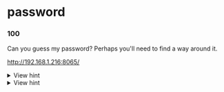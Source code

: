 # password
### 100
Can you guess my password? Perhaps you'll need to find a way around it.

http://192.168.1.216:8065/

<details>
  <summary>View hint</summary>
  Look up php comparison vulnerabilities
</details>

<details>
  <summary>View hint</summary>
  Look up PHP Type Juggling
</details>
